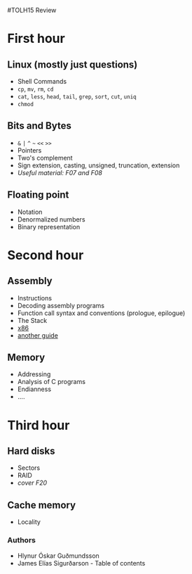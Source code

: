 #TOLH15 Review

# First hour
## Linux (mostly just questions)
* Shell
Commands
* `cp`, `mv`, `rm`, `cd`
* `cat`, `less`, `head`, `tail`, `grep`, `sort`, `cut`, `uniq`
* `chmod`

## Bits and Bytes
* `&` `|` `^` `~` `<<` `>>`
* Pointers
* Two's complement
* Sign extension, casting, unsigned, truncation, extension
* _Useful material: F07 and F08_

## Floating point
* Notation
* Denormalized numbers
* Binary representation

# Second hour
## Assembly
* Instructions
* Decoding assembly programs
* Function call syntax and conventions (prologue, epilogue)
* The Stack
* [x86](http://en.wikibooks.org/wiki/X86_Assembly)
* [another guide](http://www.cs.virginia.edu/~evans/cs216/guides/x86.html)

## Memory
* Addressing
* Analysis of C programs
* Endianness
* ....

# Third hour
## Hard disks
* Sectors
* RAID
* _cover F20_

## Cache memory
* Locality

### Authors
* Hlynur Óskar Guðmundsson
* James Elías Sigurðarson - Table of contents
